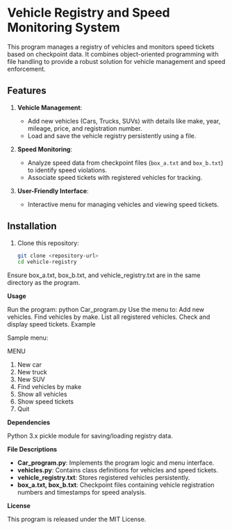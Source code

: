 # Vehicle Registry and Speed Monitoring System

This program manages a registry of vehicles and monitors speed tickets based on checkpoint data. It combines object-oriented programming with file handling to provide a robust solution for vehicle management and speed enforcement.

## Features
1. **Vehicle Management**:
   - Add new vehicles (Cars, Trucks, SUVs) with details like make, year, mileage, price, and registration number.
   - Load and save the vehicle registry persistently using a file.

2. **Speed Monitoring**:
   - Analyze speed data from checkpoint files (`box_a.txt` and `box_b.txt`) to identify speed violations.
   - Associate speed tickets with registered vehicles for tracking.

3. **User-Friendly Interface**:
   - Interactive menu for managing vehicles and viewing speed tickets.

## Installation
1. Clone this repository:
   ```bash
   git clone <repository-url>
   cd vehicle-registry
Ensure box_a.txt, box_b.txt, and vehicle_registry.txt are in the same directory as the program.

**Usage**

Run the program:
python Car_program.py
Use the menu to:
Add new vehicles.
Find vehicles by make.
List all registered vehicles.
Check and display speed tickets.
Example

Sample menu:

 MENU
1) New car
2) New truck
3) New SUV
4) Find vehicles by make
5) Show all vehicles
7) Show speed tickets
6) Quit
   
**Dependencies**

Python 3.x
pickle module for saving/loading registry data.

**File Descriptions**

- **Car_program.py**: Implements the program logic and menu interface.
- **vehicles.py**: Contains class definitions for vehicles and speed tickets.
- **vehicle_registry.txt**: Stores registered vehicles persistently.
- **box_a.txt, box_b.txt**: Checkpoint files containing vehicle registration numbers and timestamps for speed analysis.

**License**

This program is released under the MIT License.
